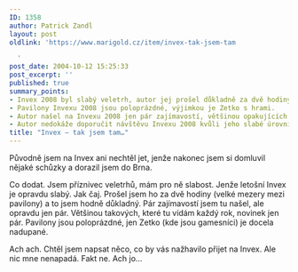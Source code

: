 ```yaml
---
ID: 1358
author: Patrick Zandl
layout: post
oldlink: 'https://www.marigold.cz/item/invex-tak-jsem-tam

  '
post_date: 2004-10-12 15:25:33
post_excerpt: ''
published: true
summary_points:
- Invex 2008 byl slabý veletrh, autor jej prošel důkladně za dvě hodiny.
- Pavilony Invexu 2008 jsou poloprázdné, výjimkou je Zetko s hrami.
- Autor našel na Invexu 2008 jen pár zajímavostí, většinou opakujících se.
- Autor nedokáže doporučit návštěvu Invexu 2008 kvůli jeho slabé úrovni.
title: "Invex – tak jsem tam…"
---
```


<p>
Původně jsem na Invex ani nechtěl jet, jenže nakonec jsem si domluvil nějaké schůzky a dorazil jsem do Brna. </p>

<p>
Co dodat. Jsem příznivec veletrhů, mám pro ně slabost. Jenže letošní Invex je opravdu slabý. Jak čaj. Prošel jsem ho za dvě hodiny (velké mezery mezi pavilony) a to jsem hodně důkladný. Pár zajímavostí jsem tu našel, ale opravdu jen pár. Většinou takových, které tu vídám každý rok, novinek jen pár. Pavilony jsou poloprázdné, jen Zetko (kde jsou gamesníci) je docela nadupané. </p>

<p>
Ach ach. Chtěl jsem napsat něco, co by vás nažhavilo přijet na Invex. Ale nic mne nenapadá. Fakt ne. Ach jo&#8230;
</p>